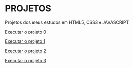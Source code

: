 # PROJETOS
 Projetos dos meus estudos em HTML5, CSS3 e JAVASCRIPT

<a href="https://maycondev27.github.io/Projetos/projeto0">Executar o projeto 0</a>

<a href="https://maycondev27.github.io/Projetos/projeto1">Executar o projeto 1</a>

<a href="https://maycondev27.github.io/Projetos/projeto2">Executar o projeto 2</a>

<a href="https://maycondev27.github.io/Projetos/projeto3">Executar o projeto 3</a>
